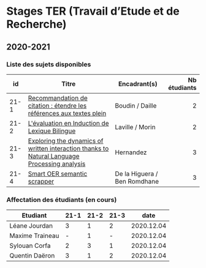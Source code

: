 # Stages TER (Travail d’Etude et de Recherche)

## 2020-2021

### Liste des sujets disponibles

| id   | Titre         | Encadrant(s)          | Nb étudiants |
| ---- | ------------- | --------------   | -----:|
| 21-1 | [Recommandation de citation : étendre les références aux textes plein](sujets/21-1.pdf) | Boudin / Daille| 2 |
| 21-2 | [L'évaluation en Induction de Lexique Bilingue](sujets/21-2.pdf) | Laville / Morin      | 2 |
| 21-3 | [Exploring the dynamics of written interaction thanks to Natural Language Processing analysis](sujets/21-3.pdf) | Hernandez | 3 |
| 21-4 | [Smart OER semantic scrapper](sujets/21-4.pdf) | De la Higuera / Ben Romdhane | 3 |

### Affectation des étudiants (en cours)

| Etudiant        | 21-1 | 21-2 | 21-3 | date       |
| --------------- | ---- | ---- | ---- | ---------- |
| Léane Jourdan   | 3    | 1    | 2    | 2020.12.04 |
| Maxime Traineau | -    | 1    | -    | 2020.12.04 |
| Sylouan Corfa   | 2    | 3    | 1    | 2020.12.04 |
| Quentin Daëron  | 3    | 1    | 2    | 2020.12.04 |


